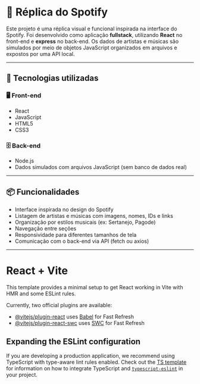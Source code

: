 # 🎵 Réplica do Spotify

Este projeto é uma réplica visual e funcional inspirada na interface do Spotify. Foi desenvolvido como aplicação **fullstack**, utilizando **React** no front-end e **express** no back-end. Os dados de artistas e músicas são simulados por meio de objetos JavaScript organizados em arquivos e expostos por uma API local.

---

## 🚀 Tecnologias utilizadas

### 🖥️ Front-end
- React
- JavaScript
- HTML5
- CSS3

### 🗄️ Back-end
- Node.js
- Dados simulados com arquivos JavaScript (sem banco de dados real)

---

## 📦 Funcionalidades
- Interface inspirada no design do Spotify
- Listagem de artistas e músicas com imagens, nomes, IDs e links
- Organização por estilos musicais (ex: Sertanejo, Pagode)
- Navegação entre seções
- Responsividade para diferentes tamanhos de tela
- Comunicação com o back-end via API (fetch ou axios)

---




# React + Vite

This template provides a minimal setup to get React working in Vite with HMR and some ESLint rules.

Currently, two official plugins are available:

- [@vitejs/plugin-react](https://github.com/vitejs/vite-plugin-react/blob/main/packages/plugin-react) uses [Babel](https://babeljs.io/) for Fast Refresh
- [@vitejs/plugin-react-swc](https://github.com/vitejs/vite-plugin-react/blob/main/packages/plugin-react-swc) uses [SWC](https://swc.rs/) for Fast Refresh

## Expanding the ESLint configuration

If you are developing a production application, we recommend using TypeScript with type-aware lint rules enabled. Check out the [TS template](https://github.com/vitejs/vite/tree/main/packages/create-vite/template-react-ts) for information on how to integrate TypeScript and [`typescript-eslint`](https://typescript-eslint.io) in your project.
